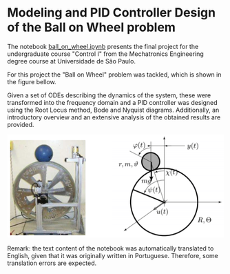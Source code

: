 # Modeling and PID Controller Design of the Ball on Wheel problem

The notebook [ball_on_wheel.ipynb](ball_on_wheel.ipynb) presents the final project for the undergraduate course "Control I" from the Mechatronics Engineering degree course at Universidade de São Paulo. 

For this project the "Ball on Wheel" problem was tackled, which is shown in the figure bellow.

Given a set of ODEs describing the dynamics of the system, these were transformed into the frequency domain and a PID controller was designed using the Root Locus method, Bode and Nyquist diagrams.
Additionally, an introductory overview and an extensive analysis of the obtained results are provided.<br>

![Pictures/Real_Esquema.png](Pictures/Real_Esquema.png)


Remark: the text content of the notebook was automatically translated to English, given that it was originally written in Portuguese. Therefore, some translation errors are expected.
